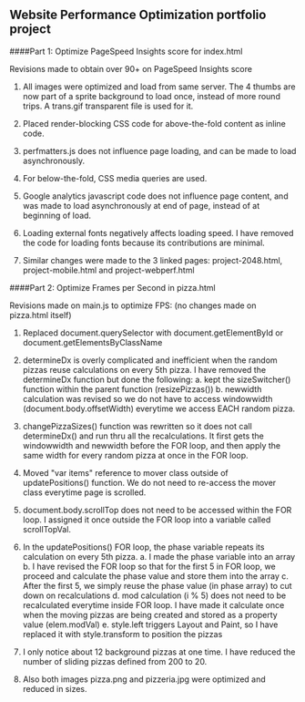## Website Performance Optimization portfolio project

####Part 1: Optimize PageSpeed Insights score for index.html

Revisions made to obtain over 90+ on PageSpeed Insights score

1. All images were optimized and load from same server. The 4 thumbs are now part of a sprite background to load once, instead of more round trips. A trans.gif transparent file is used for it.

2. Placed render-blocking CSS code for above-the-fold content as inline code.

3. perfmatters.js does not influence page loading, and can be made to load asynchronously.

4. For below-the-fold, CSS media queries are used.

5. Google analytics javascript code does not influence page content, and was made to load asynchronously at end of page, instead of at beginning of load.

6. Loading external fonts negatively affects loading speed.  I have removed the code for loading fonts because its contributions are minimal.

7. Similar changes were made to the 3 linked pages: project-2048.html, project-mobile.html and project-webperf.html


####Part 2: Optimize Frames per Second in pizza.html

Revisions made on main.js to optimize FPS: (no changes made on pizza.html itself)

1. Replaced document.querySelector with document.getElementById or document.getElementsByClassName

2. determineDx is overly complicated and inefficient when the random pizzas reuse calculations on every 5th pizza. I have removed the determineDx function but done the following:
    a. kept the sizeSwitcher() function within the parent function (resizePizzas())
    b. newwidth calculation was revised so we do not have to access windowwidth (document.body.offsetWidth) everytime we access EACH random pizza. 

3. changePizzaSizes() function was rewritten so it does not call determineDx() and run thru all the recalculations. It first gets the windowwidth and newwidth before the FOR loop, and then apply the same width for every random pizza at once in the FOR loop.

4. Moved "var items" reference to mover class outside of updatePositions() function. We do not need to re-access the mover class everytime page is scrolled.

5. document.body.scrollTop does not need to be accessed within the FOR loop. I assigned it once outside the FOR loop into a variable called scrollTopVal.

6. In the updatePositions() FOR loop, the phase variable repeats its calculation on every 5th pizza. 
    a. I made the phase variable into an array
    b. I have revised the FOR loop so that for the first 5 in FOR loop, we proceed and calculate the phase value and store them into the array
    c. After the first 5, we simply reuse the phase value (in phase array) to cut down on recalculations
    d. mod calculation (i % 5) does not need to be recalculated everytime inside FOR loop. I have made it calculate once when the moving pizzas are being created and stored as a property value (elem.modVal)
    e. style.left triggers Layout and Paint, so I have replaced it with style.transform to position the pizzas
    
7. I only notice about 12 background pizzas at one time. I have reduced the number of sliding pizzas defined from 200 to 20.

8. Also both images pizza.png and pizzeria.jpg were optimized and reduced in sizes.

